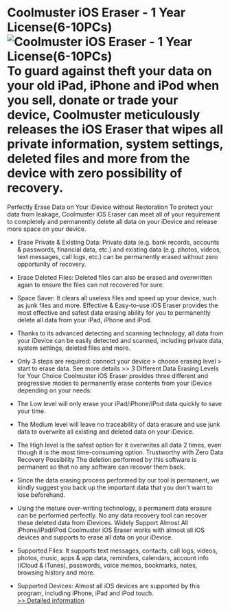 # Coolmuster iOS Eraser - 1 Year License(6-10PCs)<br />![Coolmuster iOS Eraser - 1 Year License(6-10PCs)](https://mycommerce.akamaized.net/api/pimages/P300882142/BIG/300882142.PNG)<br />To guard against theft your data on your old iPad, iPhone and iPod when you sell, donate or trade your device, Coolmuster meticulously releases the iOS Eraser that wipes all private information, system settings, deleted files and more from the device with zero possibility of recovery.
Perfectly Erase Data on Your iDevice without Restoration
To protect your data from leakage, Coolmuster iOS Eraser can meet all of your requirement to completely and permanently delete all data on your iDevice and release more space on your device.

* Erase Private & Existing Data: Private data (e.g. bank records, accounts & passwords, financial data, etc.) and existing data (e.g. photos, videos, text messages, call logs, etc.) can be permanently erased without zero opportunity of recovery.

* Erase Deleted Files: Deleted files can also be erased and overwritten again to ensure the files can not recovered for sure.

* Space Saver: It clears all useless files and speed up your device, such as junk files and more.
Effective & Easy-to-use
iOS Eraser provides the most effective and safest data erasing ability for you to permanently delete all data from your iPad, iPhone and iPod.

* Thanks to its advanced detecting and scanning technology, all data from your iDevice can be easily detected and scanned, including private data, system settings, deleted files and more.

* Only 3 steps are required: connect your device > choose erasing level > start to erase data. See more details >>
3 Different Data Erasing Levels for Your Choice
Coolmuster iOS Eraser provides three different and progressive modes to permanently erase contents from your iDevice depending on your needs:

* The Low level will only erase your iPad/iPhone/iPod data quickly to save your time.

* The Medium level will leave no traceability of data erasure and use junk data to overwrite all existing and deleted data on your iDevice.

* The High level is the safest option for it overwrites all data 2 times, even though it is the most time-consuming option.
Trustworthy with Zero Data Recovery Possibility
The deletion performed by this software is permanent so that no any software can recover them back.

* Since the data erasing process performed by our tool is permanent, we kindly suggest you back up the important data that you don't want to lose beforehand.

* Using the mature over-writing technology, a permanent data erasure can be performed perfectly. No any data recovery tool can recover these deleted data from iDevices.
Widely Support Almost All iPhone/iPad/iPod
Coolmuster iOS Eraser works with almost all iOS devices and supports to erase all data on your iDevice.

* Supported Files: It supports text messages, contacts, call logs, videos, photos, music, apps & app data, reminders, calendars, account info (iCloud & iTunes), passwords, voice memos, bookmarks, notes, browsing history and more.

* Supported Devices: Almost all iOS devices are supported by this program, including iPhone, iPad and iPod touch.<br />[>> Detailed information](https://secure.shareit.com/shareit/product.html?productid=300882142&affiliateid=200057808)